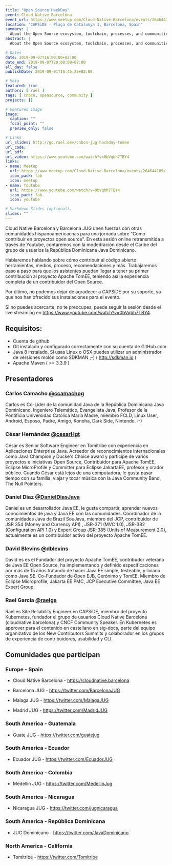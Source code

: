 ```yaml
---
title: "Open Source HackDay"
event: Cloud Native Barcelona
event_url: https://www.meetup.com/Cloud-Native-Barcelona/events/264644109/
location: "CAPSiDE - Plaça de Catalunya 1, Barcelona, Spain"
summary: |
  About the Open Source ecosystem, toolchain, processes, and communities. After this introductory session, we'll work step by step to help anyone interested to complete a contribution to The Apache Software Foundation TomEE project.
abstract: |
  About the Open Source ecosystem, toolchain, processes, and communities. After this introductory session, we'll work step by step to help anyone interested to complete a contribution to The Apache Software Foundation TomEE project.

# Dates
date: 2019-09-07T16:00:00+02:00
date_end: 2019-09-07T20:00:00+02:00
all_day: false
publishDate: 2019-09-01T16:45:25+02:00

# Meta
featured: true
authors: [ rael ]
tags: [ cnbcn, opensource, community ]
projects: []

# Featured image
image:
  caption: "" 
  focal_point: ""
  preview_only: false

# Links
url_slides: http://go.rael.dev/cnbcn-jug-hackday-tomee
url_code:
url_pdf:
url_video: https://www.youtube.com/watch?v=0bVqbh7TBY4
links:
- name: Meetup
  url: https://www.meetup.com/Cloud-Native-Barcelona/events/264644109/
  icon_pack: fab
  icon: meetup
- name: Youtube
  url: https://www.youtube.com/watch?v=0bVqbh7TBY4
  icon_pack: fab
  icon: youtube

# Markdown Slides (optional).
slides: ""
---
```

Cloud Native Barcelona y Barcelona JUG unen fuerzas con otras comunidades hispanoamericacnas para una jornada sobre "Como contribuir en proyectos open source". En esta sesión online retransmitida a través de Youtube, contaremos con la modedración desde el Caribe del grupo de usuarios la República Dominicana Java Dominicano.

Hablaremos hablando sobre cómo contribuir al código abierto: herramientas, medios, proceso, recomendaciones y más. Trabajaremos paso a paso para que los asistentes puedan llegar a tener su primer contribución al proyecto Apache TomEE, teniendo así la experiencia completa de un contribuidor del Open Source.

Por último, no podemos dejar de agradecer a CAPSiDE por su soporte, ya que nos han ofrecido sus instalaciones para el evento.

Si no puedes acercarte, no te preocupes, puede seguir la sesión desde el live streaming en https://www.youtube.com/watch?v=0bVqbh7TBY4.

## Requisitos:

- Cuenta de github
- Git instalado y configurado correctamente con su cuenta de GitHub.com
- Java 8 instalado. Si usas Linux o OSX puedes utilizar un administrador de versiones molón como SDKMAN ;-) ( http://sdkman.io )
- Apache Maven ( >= 3.3.9 )

## Presentadores

### Carlos Camacho [@ccamachog](https://twitter.com/ccamachog)

Carlos es Co-Líder de la comunidad Java de la República Dominicana Java Dominicano, Ingeniero Telemático, Evangelista Java, Profesor de la Pontificia Universidad Católica María Madre, miembro FCLD, Linux User, Android, Esposo, Padre, Amigo, Konoha, Dark Side, Nintendo. :-)

### César Hernández [@cesarHgt](https://twitter.com/cesarHgt)

César es Senior Software Engineer en Tomitribe con experiencia en Aplicaciones Enterprise Java. Acreedor de reconocimientos internacionales como Java Champion y Ducke's Choice award y participe de varios proyectos e iniciativas Open Source, Contribuidor para Apache TomEE, Eclipse MicroProfile y Committer para Eclipse JakartaEE, profesor y orador público. Cuando César está lejos de una computadora, le gusta pasar tiempo con su familia, viajar y tocar música con la Java Community Band, The Null Pointers.

### Daniel Diaz [@DanielDiasJava](https://twitter.com/DanielDiasJava)

Daniel es un desarrollador Java EE, le gusta compartir, aprender nuevos conocimientos de java y Java EE con las comunidades. Coordinador de la comunidades Java de Brazil SouJava, miembro del JCP, contribuidor de JSR 354 (Money and Currency API) , JSR-371 (MVC 1.0), JSR-382 (Configuration API 1.0) y Expert Group JSR-385 (Units of Measurement 2.0), actualmente es un contribuidor activo del proyecto Apache TomEE.

### David Blevins [@dblevins](https://twitter.com/dblevins)

David es es el Fundador del proyecto Apache TomEE, contribudor veterano de Java EE Open Source, ha implementando y definido especificaciones por más de 15 años tratando de hacer Java EE simple, testeable, y liviano como Java SE. Co-Fundador de Open EJB, Gerónimo y TomEE. Miembro de Eclipse Microprofile, Jakarta EE PMC, JCP Executive Committee, Java EE Expert Group.

### Rael Garcia [@raelga](https://twitter.com/raelga)

Rael es Site Reliability Engineer en CAPSiDE, miembro del proyecto Kubernetes, fundador el grupo de usuarios Cloud Native Barcelona (cloudnative.barcelona) y CNCF Community Speaker. En Kubernetes es approver para el contenido en castellano en sig-docs, parte del equipo organizativo de los New Contributors Summits y colaborador en los grupos de experiencia de contribuidores, usabilidad y CLI.

## Comunidades que participan

### Europe - Spain

- Cloud Native Barcelona - https://cloudnative.barcelona

- Barcelona JUG - https://twitter.com/BarcelonaJUG

- Malaga JUG - https://twitter.com/MalagaJUG

- Madrid JUG - https://twitter.com/MadridJUG

### South America - Guatemala 

- Guate JUG - https://twitter.com/guatejug

### South America - Ecuador

- Ecuador JUG - https://twitter.com/EcuadorJUG

### South America - Colombia

- Medellín JUG - https://twitter.com/MedellinJug

### South America - Nicaragua

- Nicaragua JUG - https://twitter.com/jugnicaragua

### South America - República Dominicana

- JUG Dominicano - https://twitter.com/JavaDominicano

### North America - California

- Tomitribe - https://twitter.com/Tomitribe